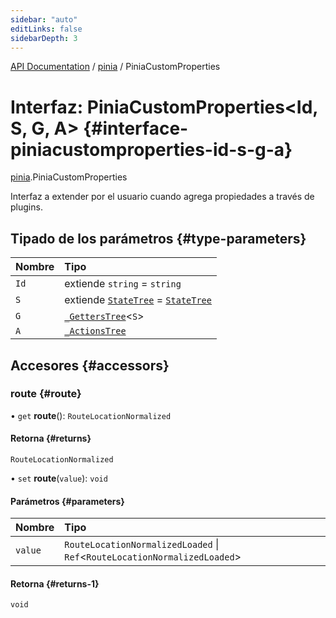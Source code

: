 ```yaml
---
sidebar: "auto"
editLinks: false
sidebarDepth: 3
---
```


[API Documentation](../index.md) / [pinia](../modules/pinia.md) / PiniaCustomProperties

# Interfaz: PiniaCustomProperties<Id, S, G, A\> {#interface-piniacustomproperties-id-s-g-a}

[pinia](../modules/pinia.md).PiniaCustomProperties

Interfaz a extender por el usuario cuando agrega propiedades a través de plugins.

## Tipado de los parámetros {#type-parameters}

| Nombre | Tipo |
| :------ | :------ |
| `Id` | extiende `string` = `string` |
| `S` | extiende [`StateTree`](../modules/pinia.md#statetree) = [`StateTree`](../modules/pinia.md#statetree) |
| `G` | [`_GettersTree`](../modules/pinia.md#_getterstree)<`S`\> |
| `A` | [`_ActionsTree`](../modules/pinia.md#_actionstree) |

## Accesores {#accessors}

### route {#route}

• `get` **route**(): `RouteLocationNormalized`

#### Retorna {#returns}

`RouteLocationNormalized`

• `set` **route**(`value`): `void`

#### Parámetros {#parameters}

| Nombre | Tipo |
| :------ | :------ |
| `value` | `RouteLocationNormalizedLoaded` \| `Ref`<`RouteLocationNormalizedLoaded`\> |

#### Retorna {#returns-1}

`void`
